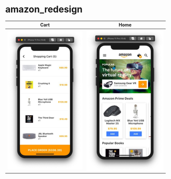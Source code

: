 # amazon_redesign

| Cart                                | Home                                |
| ----------------------------------- | ----------------------------------- |
| ![Cart tab](./screenshots/cart.jpg) | ![Home tab](./screenshots/home.jpg) |